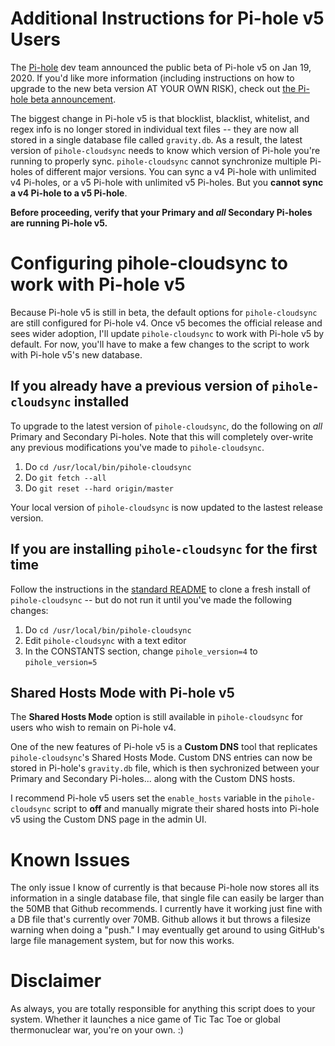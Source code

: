 # Additional Instructions for Pi-hole v5 Users
The <a target="_blank" href="https://pi-hole.net/">Pi-hole</a> dev team announced the public beta of Pi-hole v5 on Jan 19, 2020. If you'd like more information (including instructions on how to upgrade to the new beta version AT YOUR OWN RISK), check out <a target="_blank" href="https://pi-hole.net/2020/01/19/announcing-a-beta-test-of-pi-hole-5-0/">the Pi-hole beta announcement</a>.

The biggest change in Pi-hole v5 is that blocklist, blacklist, whitelist, and regex info is no longer stored in individual text files -- they are now all stored in a single database file called `gravity.db`. As a result, the latest version of `pihole-cloudsync` needs to know which version of Pi-hole you're running to properly sync. `pihole-cloudsync` cannot synchronize multiple Pi-holes of different major versions. You can sync a v4 Pi-hole with unlimited v4 Pi-holes, or a v5 Pi-hole with unlimited v5 Pi-holes. But you **cannot sync a v4 Pi-hole to a v5 Pi-hole**.

**Before proceeding, verify that your Primary and *all* Secondary Pi-holes are running Pi-hole v5.**

# Configuring pihole-cloudsync to work with Pi-hole v5

Because Pi-hole v5 is still in beta, the default options for `pihole-cloudsync` are still configured for Pi-hole v4. Once v5 becomes the official release and sees wider adoption, I'll update `pihole-cloudsync` to work with Pi-hole v5 by default. For now, you'll have to make a few changes to the script to work with Pi-hole v5's new database.

## If you already have a previous version of `pihole-cloudsync` installed
To upgrade to the latest version of `pihole-cloudsync`, do the following on *all* Primary and Secondary Pi-holes. Note that this will completely over-write any previous modifications you've made to `pihole-cloudsync`.

1. Do `cd /usr/local/bin/pihole-cloudsync`
2. Do `git fetch --all`
3. Do `git reset --hard origin/master`

Your local version of `pihole-cloudsync` is now updated to the lastest release version.

## If you are installing `pihole-cloudsync` for the first time
Follow the instructions in the <a target="_blank" href="https://github.com/stevejenkins/pihole-cloudsync/blob/master/README.md">standard README</a> to clone a fresh install of `pihole-cloudsync` -- but do not run it until you've made the following changes:

1. Do `cd /usr/local/bin/pihole-cloudsync`
2. Edit `pihole-cloudsync` with a text editor
3. In the CONSTANTS section, change `pihole_version=4` to `pihole_version=5`

## Shared Hosts Mode with Pi-hole v5

The **Shared Hosts Mode** option is still available in `pihole-cloudsync` for users who wish to remain on Pi-hole v4.

One of the new features of Pi-hole v5 is a **Custom DNS** tool that replicates `pihole-cloudsync`'s Shared Hosts Mode. Custom DNS entries can now be stored in Pi-hole's `gravity.db` file, which is then sychronized between your Primary and Secondary Pi-holes... along with the Custom DNS hosts.

I recommend Pi-hole v5 users set the `enable_hosts` variable in the `pihole-cloudsync` script to **off** and manually migrate their shared hosts into Pi-hole v5 using the Custom DNS page in the admin UI.

# Known Issues
The only issue I know of currently is that because Pi-hole now stores all its information in a single database file, that single file can easily be larger than the 50MB that Github recommends. I currently have it working just fine with a DB file that's currently over 70MB. Github allows it but throws a filesize warning when doing a "push." I may eventually get around to using GitHub's large file management system, but for now this works.

# Disclaimer
As always, you are totally responsible for anything this script does to your system. Whether it launches a nice game of Tic Tac Toe or global thermonuclear war, you're on your own. :)
